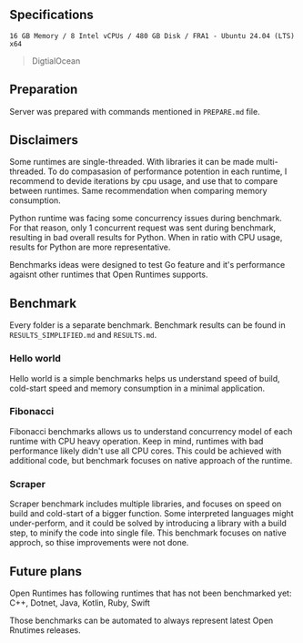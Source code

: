 ## Specifications

```
16 GB Memory / 8 Intel vCPUs / 480 GB Disk / FRA1 - Ubuntu 24.04 (LTS) x64
```

> DigtialOcean

## Preparation

Server was prepared with commands mentioned in `PREPARE.md` file.

## Disclaimers

Some runtimes are single-threaded. With libraries it can be made multi-threaded. To do compasasion of performance potention in each runtime, I recommend to devide iterations by cpu usage, and use that to compare between runtimes. Same recommendation when comparing memory consumption.

Python runtime was facing some concurrency issues during benchmark. For that reason, only 1 concurrent request was sent during benchmark, resulting in bad overall results for Python. When in ratio with CPU usage, results for Python are more representative.

Benchmarks ideas were designed to test Go feature and it's performance agaisnt other runtimes that Open Runtimes supports.

## Benchmark

Every folder is a separate benchmark. Benchmark results can be found in `RESULTS_SIMPLIFIED.md` and `RESULTS.md`.

### Hello world

Hello world is a simple benchmarks helps us understand speed of build, cold-start speed and memory consumption in a minimal application.

### Fibonacci

Fibonacci benchmarks allows us to understand concurrency model of each runtime with CPU heavy operation. Keep in mind, runtimes with bad performance likely didn't use all CPU cores. This could be achieved with additional code, but benchmark focuses on native approach of the runtime.

### Scraper

Scraper benchmark includes multiple libraries, and focuses on speed on build and cold-start of a bigger function. Some interpreted languages might under-perform, and it could be solved by introducing a library with a build step, to minify the code into single file. This benchmark focuses on native approch, so thise improvements were not done.

## Future plans

Open Runtimes has following runtimes that has not been benchmarked yet: C++, Dotnet, Java, Kotlin, Ruby, Swift

Those benchmarks can be automated to always represent latest Open Rnutimes releases.